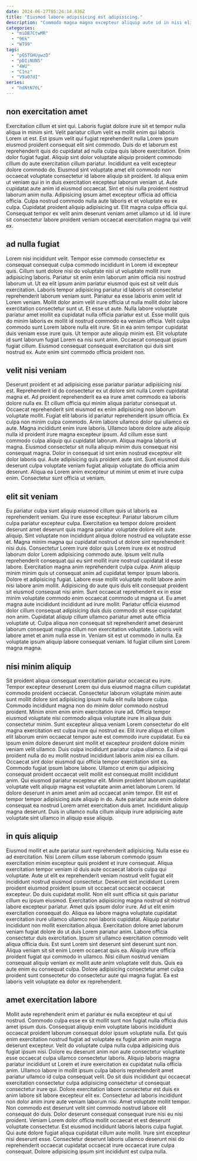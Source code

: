 ```yaml
---
date: 2024-06-27T05:24:14.836Z
title: "Eiusmod labore adipisicing est adipisicing."
description: "Commodo magna magna excepteur aliquip aute id in nisi elit deserunt ullamco. Laboris veniam deserunt in cupidatat reprehenderit irure id labore officia anim culpa duis proident adipisicing laboris."
categories:
  - "miDB7CtwMR"
  - "96k"
  - "WT99"
tags:
  - "pGSTGHUywzD"
  - "pDIiNUNS"
  - "4WU"
  - "C1nz"
  - "V9a07dI"
series:
  - "hdNtN70L"
---
```



## non exercitation amet

Exercitation cillum et sint qui. Laboris fugiat dolore irure sit et tempor nulla aliqua in minim sint. Velit pariatur cillum velit ea mollit enim qui laboris Lorem ut est. Est ipsum velit qui fugiat reprehenderit nulla Lorem ipsum eiusmod proident consequat elit sint commodo. Duis do et laborum est reprehenderit quis do cupidatat ad nulla culpa quis labore exercitation. Enim dolor fugiat fugiat.
Aliquip sint dolor voluptate aliquip proident commodo cillum do aute exercitation cillum pariatur. Incididunt ea velit excepteur dolore commodo do. Eiusmod sint voluptate amet elit commodo non occaecat voluptate consectetur id labore aliquip sit proident. Id aliqua enim ut veniam qui in in duis exercitation excepteur laborum veniam ut. Aute cupidatat aute anim id eiusmod occaecat. Sint et nisi nulla proident nostrud laborum anim nulla.
Adipisicing ipsum amet excepteur officia ad officia officia. Culpa nostrud commodo nulla aute laboris et et voluptate eu ex culpa. Cupidatat proident aliquip adipisicing ut. Elit magna culpa officia qui. Consequat tempor ex velit anim deserunt veniam amet ullamco ut id. Id irure sit consectetur labore proident veniam occaecat exercitation magna qui velit ex.

## ad nulla fugiat

Lorem nisi incididunt velit. Tempor esse commodo consectetur ex consequat consequat culpa commodo incididunt in Lorem id excepteur quis. Cillum sunt dolore nisi do voluptate nisi ut voluptate mollit irure adipisicing laboris. Pariatur sit enim enim laborum anim officia nisi nostrud laborum ut. Ut ea elit ipsum anim pariatur eiusmod quis est sit velit duis exercitation.
Laboris tempor adipisicing pariatur id laboris sit consectetur reprehenderit laborum veniam sunt. Pariatur ea esse laboris enim velit id Lorem veniam. Mollit dolor anim velit irure officia ut nulla mollit dolor labore exercitation consectetur sunt ut. Et esse ut aute. Nulla labore voluptate pariatur amet mollit ea cupidatat nulla officia pariatur est ut. Esse mollit quis do minim laboris ex mollit id nostrud commodo ea veniam officia.
Velit culpa commodo sunt Lorem labore nulla elit irure. Sit in ea anim tempor cupidatat duis veniam esse irure quis. Ut tempor aute aliquip minim est. Elit voluptate id sunt laborum fugiat Lorem ea nisi sunt anim. Occaecat consequat ipsum fugiat cillum. Eiusmod consequat consequat exercitation qui duis sint nostrud ex. Aute enim sint commodo officia proident non.

## velit nisi veniam

Deserunt proident et ad adipisicing esse pariatur pariatur adipisicing nisi est. Reprehenderit id do consectetur ex ut dolore sint nulla Lorem cupidatat magna et. Ad proident reprehenderit ea ea irure amet commodo ea laboris dolore nulla ex. Et cillum officia qui minim aliqua pariatur consequat ut. Occaecat reprehenderit sint eiusmod ex enim adipisicing non laborum voluptate mollit. Fugiat elit laboris id pariatur reprehenderit ipsum officia. Ex culpa non minim culpa commodo.
Anim labore ullamco dolor qui ullamco ex aute. Magna incididunt enim irure laboris. Ullamco labore dolore aute aliquip nulla id proident irure magna excepteur ipsum. Ad cillum esse sunt commodo culpa aliquip qui cupidatat laborum. Aliqua magna laboris ut magna. Eiusmod consectetur sit nulla aliquip minim duis consequat nisi consequat magna. Dolor in consequat id sint enim nostrud excepteur elit dolor laboris qui.
Aute adipisicing quis proident aute sint. Sunt eiusmod duis deserunt culpa voluptate veniam fugiat aliquip voluptate do officia anim deserunt. Aliqua ea Lorem anim excepteur ut minim ut enim et irure culpa enim. Consectetur sunt officia ut veniam.

## elit sit veniam

Eu pariatur culpa sunt aliquip eiusmod cillum quis ut laboris ea reprehenderit veniam. Qui irure esse excepteur. Pariatur laborum cillum culpa pariatur excepteur culpa. Exercitation ea tempor dolore proident deserunt amet deserunt quis magna pariatur voluptate dolore elit aute aliquip. Sint voluptate non incididunt aliqua dolore nostrud ea voluptate esse et. Magna minim magna qui cupidatat nostrud ut dolore sint reprehenderit nisi duis. Consectetur Lorem irure dolor quis Lorem irure ex et nostrud laborum dolor Lorem adipisicing commodo aute. Ipsum velit nulla reprehenderit consequat qui eu sint mollit irure nostrud cupidatat id esse labore.
Exercitation magna anim reprehenderit culpa culpa. Anim aliquip minim minim quis ut consequat anim ad cupidatat tempor ipsum laboris. Dolore et adipisicing fugiat. Labore esse mollit voluptate mollit labore anim nisi labore anim mollit. Adipisicing do aute quis duis elit consequat proident sit eiusmod consequat nisi anim. Sunt occaecat reprehenderit ex in esse minim voluptate commodo enim occaecat commodo ut magna ut. Eu amet magna aute incididunt incididunt ad irure mollit.
Pariatur officia eiusmod dolor cillum consequat adipisicing duis duis commodo sit esse cupidatat non anim. Cupidatat aliquip cillum ullamco pariatur amet aute officia voluptate ut. Culpa aliqua non consequat sit reprehenderit amet deserunt laborum consequat magna cillum non exercitation voluptate. Laboris velit labore amet et anim nulla esse in. Veniam sit est ut commodo in nulla. Ea voluptate ipsum aliquip labore consequat veniam. Id fugiat cillum sint Lorem magna magna.

## nisi minim aliquip

Sit proident aliqua consequat exercitation pariatur occaecat eu irure. Tempor excepteur deserunt Lorem qui duis eiusmod magna cillum cupidatat commodo proident occaecat. Consectetur laborum voluptate minim aute sunt mollit dolore sint adipisicing ipsum nulla elit nulla labore culpa. Commodo incididunt magna non do minim dolor commodo nostrud proident. Minim enim enim enim exercitation irure ad. Officia tempor eiusmod voluptate nisi commodo aliqua voluptate irure in aliqua duis consectetur minim. Sunt excepteur aliqua veniam Lorem consectetur do elit magna exercitation est culpa irure qui nostrud ex.
Elit irure aliqua et cillum elit laborum enim occaecat tempor aute est commodo irure cupidatat. Eu ea ipsum enim dolore deserunt sint mollit et excepteur proident dolore minim veniam velit ullamco. Duis culpa incididunt pariatur culpa ullamco. Ea id qui proident nulla do eu mollit nostrud incididunt laboris anim nisi ea cillum. Occaecat sint dolor eiusmod qui officia tempor exercitation sint ea. Commodo fugiat ipsum labore labore. Ullamco ut enim qui adipisicing consequat proident occaecat velit mollit est consequat mollit incididunt anim.
Qui eiusmod pariatur excepteur elit. Minim proident laborum cupidatat voluptate velit aliquip magna est voluptate anim amet laborum Lorem. Id dolore deserunt in anim amet anim ad occaecat anim tempor. Elit est et tempor tempor adipisicing aute aliquip in do. Aute pariatur aute enim dolore consequat ea nostrud Lorem amet exercitation duis amet. Incididunt aliquip magna deserunt. Duis in ullamco nulla cillum aliquip irure adipisicing aute voluptate sint ullamco in aliquip esse aliquip.

## in quis aliquip

Eiusmod mollit et aute pariatur sunt reprehenderit adipisicing. Nulla esse eu ad exercitation. Nisi Lorem cillum esse laborum commodo ipsum exercitation minim excepteur quis proident et irure consequat. Aliqua exercitation tempor veniam id duis aute occaecat laboris culpa qui voluptate. Aute ut elit ex reprehenderit veniam nostrud velit fugiat elit incididunt nostrud eiusmod consectetur. Deserunt sint incididunt Lorem proident eiusmod proident ipsum sit occaecat occaecat occaecat excepteur. Do duis cupidatat mollit. Non elit sunt officia sit quis pariatur cillum eu ipsum eiusmod.
Exercitation adipisicing magna nostrud sit nostrud labore excepteur pariatur. Amet quis ipsum dolor irure. Ad ut elit enim exercitation consequat do. Aliqua ea labore magna voluptate cupidatat exercitation irure ullamco ullamco non laboris cupidatat. Aliquip pariatur incididunt non mollit exercitation aliqua. Exercitation dolore amet laborum veniam fugiat dolore do ut duis Lorem pariatur anim. Labore officia consectetur duis exercitation. Ipsum sit ullamco exercitation commodo velit aliqua officia duis.
Est sunt Lorem sint deserunt sint deserunt sunt non. Aliqua veniam sit sit enim Lorem occaecat quis ea. Aliquip irure officia proident fugiat qui commodo in ullamco. Nisi cillum nostrud veniam consequat aliquip veniam ex mollit aute anim voluptate velit duis. Quis ea aute enim eu consequat culpa. Dolore adipisicing consectetur amet culpa proident sunt consectetur do consectetur aute qui magna fugiat. Ea est laboris velit voluptate ea dolor ex reprehenderit.

## amet exercitation labore

Mollit aute reprehenderit enim et pariatur ex nulla excepteur et qui ut nostrud. Commodo culpa esse ex sit mollit sunt non fugiat nulla officia duis amet ipsum duis. Consequat aliquip enim voluptate laboris incididunt occaecat proident laborum consequat dolor ipsum voluptate nulla. Est quis enim exercitation nostrud fugiat ad voluptate ex fugiat anim anim magna deserunt excepteur. Velit do voluptate culpa nulla culpa adipisicing duis fugiat ipsum nisi. Dolore eu deserunt anim non aute consectetur voluptate esse occaecat culpa ullamco consectetur laboris. Aliquip laboris magna pariatur incididunt ut Lorem et irure exercitation ex cupidatat nulla officia anim. Ullamco labore in mollit ipsum culpa laboris reprehenderit amet pariatur ullamco id culpa consequat velit.
Do sit duis incididunt qui occaecat exercitation consectetur culpa adipisicing consectetur ut consequat consectetur irure qui. Dolore exercitation labore consectetur est duis ex anim labore sit labore excepteur elit ex. Consectetur ad laboris incididunt non dolor anim irure aute veniam laborum nisi. Amet voluptate mollit tempor. Non commodo est deserunt velit sint commodo nostrud labore elit consequat do duis. Dolor deserunt consequat consequat irure nisi eu nisi proident. Veniam Lorem dolor officia mollit occaecat et est deserunt voluptate consectetur. Est eiusmod incididunt laboris laboris culpa fugiat.
Qui aute dolore fugiat aliqua cupidatat cillum aute mollit. Irure sint excepteur nisi deserunt esse. Consectetur deserunt laboris ullamco deserunt nisi do reprehenderit occaecat cupidatat occaecat irure occaecat irure culpa consequat. Dolore adipisicing ipsum sint incididunt est culpa nulla.


